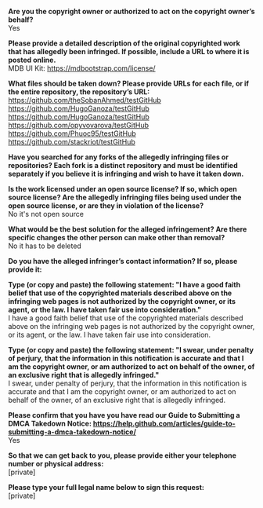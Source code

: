 **Are you the copyright owner or authorized to act on the copyright owner’s behalf?**  
Yes  
  
**Please provide a detailed description of the original copyrighted work that has allegedly been infringed. If possible, include a URL to where it is posted online.**  
MDB UI Kit: https://mdbootstrap.com/license/  

**What files should be taken down? Please provide URLs for each file, or if the entire repository, the repository’s URL:**  
https://github.com/theSobanAhmed/testGitHub  
https://github.com/HugoGanoza/testGitHub  
https://github.com/HugoGanoza/testGitHub   
https://github.com/opyvovarova/testGitHub  
https://github.com/Phuoc95/testGitHub  
https://github.com/stackriot/testGitHub  

**Have you searched for any forks of the allegedly infringing files or repositories? Each fork is a distinct repository and must be identified separately if you believe it is infringing and wish to have it taken down.**  

**Is the work licensed under an open source license? If so, which open source license? Are the allegedly infringing files being used under the open source license, or are they in violation of the license?**  
No it's not open source

**What would be the best solution for the alleged infringement? Are there specific changes the other person can make other than removal?**  
No it has to be deleted

**Do you have the alleged infringer’s contact information? If so, please provide it:**  

**Type (or copy and paste) the following statement: "I have a good faith belief that use of the copyrighted materials described above on the infringing web pages is not authorized by the copyright owner, or its agent, or the law. I have taken fair use into consideration."**  
I have a good faith belief that use of the copyrighted materials described above on the infringing web pages is not authorized by the copyright owner, or its agent, or the law. I have taken fair use into consideration.

**Type (or copy and paste) the following statement: "I swear, under penalty of perjury, that the information in this notification is accurate and that I am the copyright owner, or am authorized to act on behalf of the owner, of an exclusive right that is allegedly infringed."**  
I swear, under penalty of perjury, that the information in this notification is accurate and that I am the copyright owner, or am authorized to act on behalf of the owner, of an exclusive right that is allegedly infringed.

**Please confirm that you have you have read our Guide to Submitting a DMCA Takedown Notice: https://help.github.com/articles/guide-to-submitting-a-dmca-takedown-notice/**  
Yes

**So that we can get back to you, please provide either your telephone number or physical address:**  
[private]  

**Please type your full legal name below to sign this request:**  
[private]  
